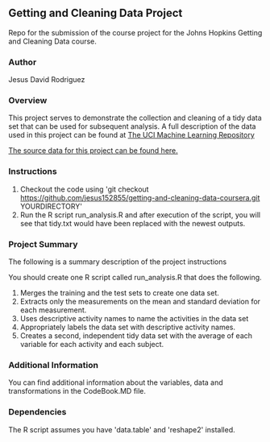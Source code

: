 ## Getting and Cleaning Data Project
Repo for the submission of the course project for the Johns Hopkins Getting and Cleaning Data course.

### Author
Jesus David Rodriguez

### Overview
This project serves to demonstrate the collection and cleaning of a tidy data set that can be used for subsequent
analysis. A full description of the data used in this project can be found at [The UCI Machine Learning Repository](http://archive.ics.uci.edu/ml/datasets/Human+Activity+Recognition+Using+Smartphones)

[The source data for this project can be found here.](https://d396qusza40orc.cloudfront.net/getdata%2Fprojectfiles%2FUCI%20HAR%20Dataset.zip)

### Instructions

1. Checkout the code using 'git checkout https://github.com/jesus152855/getting-and-cleaning-data-coursera.git YOURDIRECTORY'
2. Run the R script run_analysis.R and after execution of the script, you will see that tidy.txt would have been replaced with the newest outputs.

### Project Summary
The following is a summary description of the project instructions

You should create one R script called run_analysis.R that does the following. 
1. Merges the training and the test sets to create one data set.
2. Extracts only the measurements on the mean and standard deviation for each measurement. 
3. Uses descriptive activity names to name the activities in the data set
4. Appropriately labels the data set with descriptive activity names. 
5. Creates a second, independent tidy data set with the average of each variable for each activity and each subject. 

### Additional Information
You can find additional information about the variables, data and transformations in the CodeBook.MD file.

### Dependencies
The R script assumes you have 'data.table' and 'reshape2' installed.